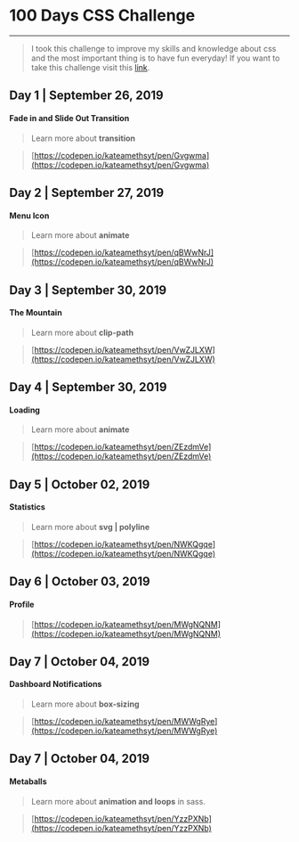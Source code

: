 # 100 Days CSS Challenge
***
> I took this challenge to improve my skills and knowledge about css and the most important thing is to have fun everyday! If you want to take this challenge visit this [link](https://100dayscss.com/).

## Day 1 | September 26, 2019
#### Fade in and Slide Out Transition
> Learn more about **transition**

> [https://codepen.io/kateamethsyt/pen/Gvgwma](https://codepen.io/kateamethsyt/pen/Gvgwma)

## Day 2 | September 27, 2019
#### Menu Icon
> Learn more about **animate**

> [https://codepen.io/kateamethsyt/pen/qBWwNrJ](https://codepen.io/kateamethsyt/pen/qBWwNrJ)


## Day 3 | September 30, 2019
#### The Mountain
> Learn more about **clip-path**

> [https://codepen.io/kateamethsyt/pen/VwZJLXW](https://codepen.io/kateamethsyt/pen/VwZJLXW)

## Day 4 | September 30, 2019
#### Loading
> Learn more about **animate**

> [https://codepen.io/kateamethsyt/pen/ZEzdmVe](https://codepen.io/kateamethsyt/pen/ZEzdmVe)


## Day 5 | October 02, 2019
#### Statistics
> Learn more about **svg | polyline**

> [https://codepen.io/kateamethsyt/pen/NWKQgqe](https://codepen.io/kateamethsyt/pen/NWKQgqe)

## Day 6 | October 03, 2019
#### Profile

> [https://codepen.io/kateamethsyt/pen/MWgNQNM](https://codepen.io/kateamethsyt/pen/MWgNQNM)

## Day 7 | October 04, 2019
#### Dashboard Notifications
> Learn more about **box-sizing**

> [https://codepen.io/kateamethsyt/pen/MWWgRye](https://codepen.io/kateamethsyt/pen/MWWgRye)


## Day 7 | October 04, 2019
#### Metaballs
> Learn more about **animation and loops** in sass.

> [https://codepen.io/kateamethsyt/pen/YzzPXNb](https://codepen.io/kateamethsyt/pen/YzzPXNb)
